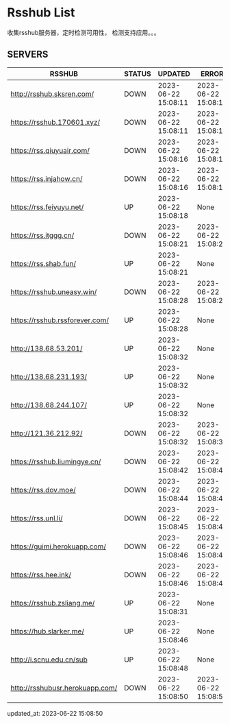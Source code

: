 # Rsshub List

收集rsshub服务器，定时检测可用性， 检测支持应用。。。


## SERVERS

|  RSSHUB   | STATUS  | UPDATED  | ERROR  | TWITTER |  
|  ----  | ----  | ----  | ----  | ---- |  
| http://rsshub.sksren.com/ | DOWN | 2023-06-22 15:08:11 | 2023-06-22 15:08:11 |  
| https://rsshub.170601.xyz/ | DOWN | 2023-06-22 15:08:11 | 2023-06-22 15:08:11 |  
| https://rss.qiuyuair.com/ | DOWN | 2023-06-22 15:08:16 | 2023-06-22 15:08:16 |  
| https://rss.injahow.cn/ | DOWN | 2023-06-22 15:08:16 | 2023-06-22 15:08:16 |  
| https://rss.feiyuyu.net/ | UP | 2023-06-22 15:08:18 | None |OK|  
| https://rss.itggg.cn/ | DOWN | 2023-06-22 15:08:21 | 2023-06-22 15:08:21 |  
| https://rss.shab.fun/ | UP | 2023-06-22 15:08:21 | None |OK|  
| https://rsshub.uneasy.win/ | DOWN | 2023-06-22 15:08:28 | 2023-06-22 15:08:28 |  
| https://rsshub.rssforever.com/ | UP | 2023-06-22 15:08:28 | None |OK|  
| http://138.68.53.201/ | UP | 2023-06-22 15:08:32 | None ||  
| http://138.68.231.193/ | UP | 2023-06-22 15:08:32 | None ||  
| http://138.68.244.107/ | UP | 2023-06-22 15:08:32 | None ||  
| http://121.36.212.92/ | DOWN | 2023-06-22 15:08:32 | 2023-06-22 15:08:32 |  
| https://rsshub.liumingye.cn/ | DOWN | 2023-06-22 15:08:42 | 2023-06-22 15:08:42 |  
| https://rss.dov.moe/ | DOWN | 2023-06-22 15:08:44 | 2023-06-22 15:08:44 |  
| https://rss.unl.li/ | DOWN | 2023-06-22 15:08:45 | 2023-06-22 15:08:45 |  
| https://guimi.herokuapp.com/ | DOWN | 2023-06-22 15:08:46 | 2023-06-22 15:08:46 |  
| https://rss.hee.ink/ | DOWN | 2023-06-22 15:08:46 | 2023-06-22 15:08:46 |  
| https://rsshub.zsliang.me/ | UP | 2023-06-22 15:08:31 | None |OK|  
| https://hub.slarker.me/ | UP | 2023-06-22 15:08:46 | None |OK|  
| http://i.scnu.edu.cn/sub | UP | 2023-06-22 15:08:48 | None ||  
| http://rsshubusr.herokuapp.com/ | DOWN | 2023-06-22 15:08:50 | 2023-06-22 15:08:50 |  
  

updated_at: 2023-06-22 15:08:50  
